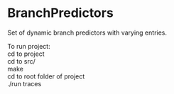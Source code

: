 # BranchPredictors
Set of dynamic branch predictors with varying entries.

To run project:  
cd to project  
cd to src/  
make  
cd to root folder of project  
./run traces  
